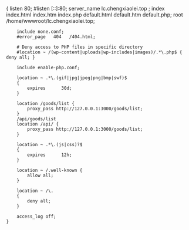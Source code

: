  {
        listen 80;
        #listen [::]:80;
        server_name lc.chengxiaolei.top ;
        index index.html index.htm index.php default.html default.htm default.php;
        root  /home/wwwroot/lc.chengxiaolei.top;

        include none.conf;
        #error_page   404   /404.html;

        # Deny access to PHP files in specific directory
        #location ~ /(wp-content|uploads|wp-includes|images)/.*\.php$ { deny all; }

        include enable-php.conf;

        location ~ .*\.(gif|jpg|jpeg|png|bmp|swf)$
        {
            expires      30d;
        }

        location /goods/list {
            proxy_pass http://127.0.0.1:3000/goods/list;
        }
        /api/goods/list
        location /api/ {
            proxy_pass http://127.0.0.1:3000/goods/list;
        }

        location ~ .*\.(js|css)?$
        {
            expires      12h;
        }

        location ~ /.well-known {
            allow all;
        }

        location ~ /\.
        {
            deny all;
        }

        access_log off;
    }
